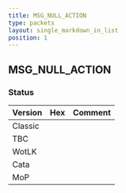 ```yaml
---
title: MSG_NULL_ACTION
type: packets
layout: single_markdown_in_list
position: 1
---
```


## MSG_NULL_ACTION

### Status

Version    | Hex        | Comment
---------- | ---------- | ---------- 
Classic    |            |
TBC        |            |
WotLK      |            |
Cata       |            |
MoP        |            |